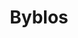 ---
title: "Byblos"
cc-type: city
hashtag: "byblos"
subdivision-of:
  - Lebanon
tags:
  - City
  - Lebanon
---